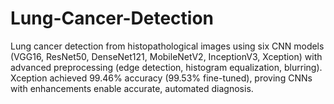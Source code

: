 # Lung-Cancer-Detection
Lung cancer detection from histopathological images using six CNN models (VGG16, ResNet50, DenseNet121, MobileNetV2, InceptionV3, Xception) with advanced preprocessing (edge detection, histogram equalization, blurring). Xception achieved 99.46% accuracy (99.53% fine-tuned), proving CNNs with enhancements enable accurate, automated diagnosis.
